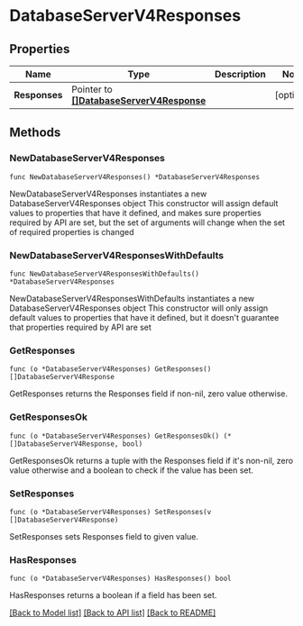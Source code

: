 # DatabaseServerV4Responses

## Properties

Name | Type | Description | Notes
------------ | ------------- | ------------- | -------------
**Responses** | Pointer to [**[]DatabaseServerV4Response**](DatabaseServerV4Response.md) |  | [optional] 

## Methods

### NewDatabaseServerV4Responses

`func NewDatabaseServerV4Responses() *DatabaseServerV4Responses`

NewDatabaseServerV4Responses instantiates a new DatabaseServerV4Responses object
This constructor will assign default values to properties that have it defined,
and makes sure properties required by API are set, but the set of arguments
will change when the set of required properties is changed

### NewDatabaseServerV4ResponsesWithDefaults

`func NewDatabaseServerV4ResponsesWithDefaults() *DatabaseServerV4Responses`

NewDatabaseServerV4ResponsesWithDefaults instantiates a new DatabaseServerV4Responses object
This constructor will only assign default values to properties that have it defined,
but it doesn't guarantee that properties required by API are set

### GetResponses

`func (o *DatabaseServerV4Responses) GetResponses() []DatabaseServerV4Response`

GetResponses returns the Responses field if non-nil, zero value otherwise.

### GetResponsesOk

`func (o *DatabaseServerV4Responses) GetResponsesOk() (*[]DatabaseServerV4Response, bool)`

GetResponsesOk returns a tuple with the Responses field if it's non-nil, zero value otherwise
and a boolean to check if the value has been set.

### SetResponses

`func (o *DatabaseServerV4Responses) SetResponses(v []DatabaseServerV4Response)`

SetResponses sets Responses field to given value.

### HasResponses

`func (o *DatabaseServerV4Responses) HasResponses() bool`

HasResponses returns a boolean if a field has been set.


[[Back to Model list]](../README.md#documentation-for-models) [[Back to API list]](../README.md#documentation-for-api-endpoints) [[Back to README]](../README.md)


